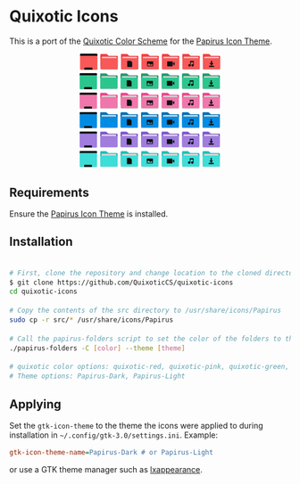 # Quixotic Icons

This is a port of the [Quixotic Color Scheme](https://github.com/QuixoticCS) for the [Papirus Icon Theme](https://github.com/PapirusDevelopmentTeam/papirus-icon-theme).

<p align="center"><img width="50%" src="https://raw.githubusercontent.com/QuixoticCS/quixotic-icons/d488f2df1ed38ea03fbbd140c6ea45b29cd205e0/assets/folders.svg?token=AXFBCJBJ3DUEUOOJBRHZPV3C4LKWG"/></p>

## Requirements

Ensure the [Papirus Icon Theme](https://github.com/PapirusDevelopmentTeam/papirus-icon-theme) is installed.

## Installation

```sh

# First, clone the repository and change location to the cloned directory:
$ git clone https://github.com/QuixoticCS/quixotic-icons
cd quixotic-icons

# Copy the contents of the src directory to /usr/share/icons/Papirus
sudo cp -r src/* /usr/share/icons/Papirus

# Call the papirus-folders script to set the color of the folders to the desired theme.
./papirus-folders -C [color] --theme [theme]

# quixotic color options: quixotic-red, quixotic-pink, quixotic-green, quixotic-blue, quixotic-purple, quixotic-cyan
# Theme options: Papirus-Dark, Papirus-Light
```

## Applying

Set the `gtk-icon-theme` to the theme the icons were applied to during installation in `~/.config/gtk-3.0/settings.ini`. Example:

```ini
gtk-icon-theme-name=Papirus-Dark # or Papirus-Light
```

or use a GTK theme manager such as [lxappearance](https://github.com/lxde/lxappearance). 
